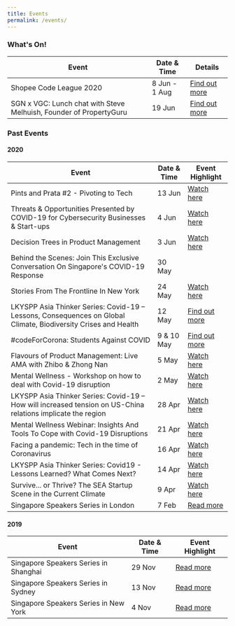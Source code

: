 ```yaml
---
title: Events
permalink: /events/
---
```


### What's On!

| Event  | Date & Time | Details |
|---|---|---|
| Shopee Code League 2020 | 8 Jun - 1 Aug | [Find out more](https://www.singaporeglobalnetwork.com/events/shopee-code-league-2020/) |
| SGN x VGC: Lunch chat with Steve Melhuish, Founder of PropertyGuru | 19 Jun | [Find out more](https://www.singaporeglobalnetwork.com/events/sgn-vgc-property-guru/) |


### Past Events

#### 2020

| Event  | Date & Time | Event Highlight |
|---|---|---| 
| Pints and Prata #2 - Pivoting to Tech | 13 Jun | [Watch here]() |
| Threats & Opportunities Presented by COVID-19 for Cybersecurity Businesses & Start-ups | 4 Jun | [Watch here](https://www.youtube.com/watch?v=iSTgrO_TaaE&t=11s) |
| Decision Trees in Product Management | 3 Jun | [Watch here](https://www.youtube.com/watch?v=ht-kMF0AisA&t=3s) |
| Behind the Scenes: Join This Exclusive Conversation On Singapore's COVID-19 Response | 30 May | 
| Stories From The Frontline In New York | 24 May | [Watch here](https://youtu.be/O5wgsIsV2zs) |
| LKYSPP Asia Thinker Series: Covid-19 – Lessons, Consequences on Global Climate, Biodiversity Crises and Health | 12 May | [Find out more](https://lkyspp.nus.edu.sg/news-events/events/details/covid-19-lessons-consequences-on-global-climate-biodiversity-crises-and-health) |
| #codeForCorona: Students Against COVID | 9 & 10 May | [Find out more](https://www.eventbrite.sg/e/codeforcorona-students-against-covid-tickets-101453431946) |
| Flavours of Product Management: Live AMA with Zhibo & Zhong Nan | 5 May |  [Watch here](https://youtu.be/DaNSJq3ln-Y) |
| Mental Wellness - Workshop on how to deal with Covid-19 disruption | 2 May | [Watch here](https://youtu.be/GLItys0isHE) |
| LKYSPP Asia Thinker Series: Covid-19 – How will increased tension on US-China relations implicate the region | 28 Apr | [Watch here](https://www.facebook.com/singaporeglobalnetwork/posts/3439500522744732) |
| Mental Wellness Webinar: Insights And Tools To Cope with Covid-19 Disruptions | 21 Apr | [Watch here](https://youtu.be/l1jOD4KvSK8) |
| Facing a pandemic: Tech in the time of Coronavirus | 16 Apr | [Watch here](https://youtu.be/ltsAlBM6Gvs) |
| LKYSPP Asia Thinker Series: Covid19 - Lessons Learned? What Comes Next? | 14 Apr | [Watch here](https://www.facebook.com/nuslkyspp/videos/515163069176839/) |
| Survive... or Thrive? The SEA Startup Scene in the Current Climate | 9 Apr | [Watch here](https://youtu.be/mNguMfFilvc) |
| Singapore Speakers Series in London | 7 Feb | [Read more](https://www.singaporeglobalnetwork.com/events/ssslondon-feb2020) |

#### 2019

| Event  | Date & Time | Event Highlight |
|---|---|---|
| Singapore Speakers Series in Shanghai | 29 Nov | [Read more](https://www.singaporeglobalnetwork.com/events/ssssha-nov2019) |
| Singapore Speakers Series in Sydney  | 13 Nov | [Read more](https://www.singaporeglobalnetwork.com/events/ssssyd-nov2019) |
| Singapore Speakers Series in New York | 4 Nov | [Read more](https://www.singaporeglobalnetwork.com/events/sssny-nov2019) |
